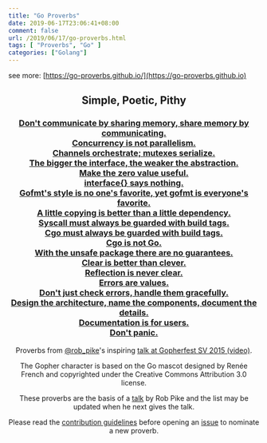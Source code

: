 ```yaml
---
title: "Go Proverbs"
date: 2019-06-17T23:06:41+08:00
comment: false
url: /2019/06/17/go-proverbs.html
tags: [ "Proverbs", "Go" ]
categories: ["Golang"]
---  
```

see more: [https://go-proverbs.github.io/](https://go-proverbs.github.io)

<h2><center>Simple, Poetic, Pithy</center></h2>
<h3>
<a href="https://www.youtube.com/watch?v=PAAkCSZUG1c&t=2m48s"><center>Don't communicate by sharing memory, share memory by communicating.</center></a>
<a href="https://www.youtube.com/watch?v=PAAkCSZUG1c&t=3m42s"><center>Concurrency is not parallelism.</center></a>
<a href="https://www.youtube.com/watch?v=PAAkCSZUG1c&t=4m20s"><center>Channels orchestrate; mutexes serialize.</center></a>
<a href="https://www.youtube.com/watch?v=PAAkCSZUG1c&t=5m17s"><center>The bigger the interface, the weaker the abstraction.</center></a>
<a href="https://www.youtube.com/watch?v=PAAkCSZUG1c&t=6m25s"><center>Make the zero value useful.</center></a>
<a href="https://www.youtube.com/watch?v=PAAkCSZUG1c&t=7m36s"><center>interface{} says nothing.</center></a>
<a href="https://www.youtube.com/watch?v=PAAkCSZUG1c&t=8m43s"><center>Gofmt's style is no one's favorite, yet gofmt is everyone's favorite.</center></a>
<a href="https://www.youtube.com/watch?v=PAAkCSZUG1c&t=9m28s"><center>A little copying is better than a little dependency.</center></a>
<a href="https://www.youtube.com/watch?v=PAAkCSZUG1c&t=11m10s"><center>Syscall must always be guarded with build tags.</center></a>
<a href="https://www.youtube.com/watch?v=PAAkCSZUG1c&t=11m53s"><center>Cgo must always be guarded with build tags.</center></a>
<a href="https://www.youtube.com/watch?v=PAAkCSZUG1c&t=12m37s"><center>Cgo is not Go.</center></a>
<a href="https://www.youtube.com/watch?v=PAAkCSZUG1c&t=13m49s"><center>With the unsafe package there are no guarantees.</center></a>
<a href="https://www.youtube.com/watch?v=PAAkCSZUG1c&t=14m35s"><center>Clear is better than clever.</center></a>
<a href="https://www.youtube.com/watch?v=PAAkCSZUG1c&t=15m22s"><center>Reflection is never clear.</center></a>
<a href="https://www.youtube.com/watch?v=PAAkCSZUG1c&t=16m13s"><center>Errors are values.</center></a>
<a href="https://www.youtube.com/watch?v=PAAkCSZUG1c&t=17m25s"><center>Don't just check errors, handle them gracefully.</center></a>
<a href="https://www.youtube.com/watch?v=PAAkCSZUG1c&t=18m09s"><center>Design the architecture, name the components, document the details.</center></a>
<a href="https://www.youtube.com/watch?v=PAAkCSZUG1c&t=19m07s"><center>Documentation is for users.</center></a>
<a href="https://github.com/golang/go/wiki/CodeReviewComments#dont-panic"><center>Don't panic.</center></a>
</h3>

<center>
    <div class="footer">
            <p>Proverbs from <a href="https://twitter.com/rob_pike">@rob_pike</a>'s inspiring 
            <a href="https://www.youtube.com/watch?v=PAAkCSZUG1c">talk at Gopherfest SV 2015 (video)</a>.</p>
            <p>The Gopher character is based on the Go mascot designed by Renée French and copyrighted under the
            Creative Commons Attribution 3.0 license.</p>
            <p>These proverbs are the basis of a <a href="https://www.youtube.com/watch?v=PAAkCSZUG1c">talk</a> by Rob Pike and the list may be updated when he next gives the talk.</p>
            <p>Please read the <a href="https://github.com/go-proverbs/go-proverbs.github.io/blob/master/CONTRIBUTING.md">contribution guidelines</a> before opening an <a href="https://github.com/go-proverbs/go-proverbs.github.io/issues">issue</a> to nominate a new proverb.</p>
    </div>
</center>